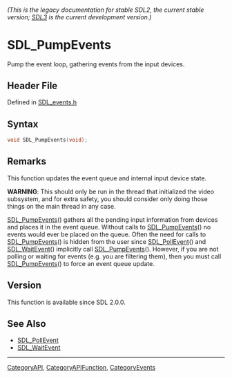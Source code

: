 ###### (This is the legacy documentation for stable SDL2, the current stable version; [SDL3](https://wiki.libsdl.org/SDL3/) is the current development version.)
# SDL_PumpEvents

Pump the event loop, gathering events from the input devices.

## Header File

Defined in [SDL_events.h](https://github.com/libsdl-org/SDL/blob/SDL2/include/SDL_events.h)

## Syntax

```c
void SDL_PumpEvents(void);
```

## Remarks

This function updates the event queue and internal input device state.

**WARNING**: This should only be run in the thread that initialized the
video subsystem, and for extra safety, you should consider only doing those
things on the main thread in any case.

[SDL_PumpEvents](SDL_PumpEvents)() gathers all the pending input
information from devices and places it in the event queue. Without calls to
[SDL_PumpEvents](SDL_PumpEvents)() no events would ever be placed on the
queue. Often the need for calls to [SDL_PumpEvents](SDL_PumpEvents)() is
hidden from the user since [SDL_PollEvent](SDL_PollEvent)() and
[SDL_WaitEvent](SDL_WaitEvent)() implicitly call
[SDL_PumpEvents](SDL_PumpEvents)(). However, if you are not polling or
waiting for events (e.g. you are filtering them), then you must call
[SDL_PumpEvents](SDL_PumpEvents)() to force an event queue update.

## Version

This function is available since SDL 2.0.0.

## See Also

- [SDL_PollEvent](SDL_PollEvent)
- [SDL_WaitEvent](SDL_WaitEvent)

----
[CategoryAPI](CategoryAPI), [CategoryAPIFunction](CategoryAPIFunction), [CategoryEvents](CategoryEvents)

